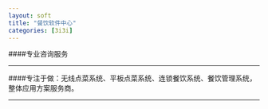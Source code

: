 ```yaml
---
layout: soft
title: "餐饮软件中心"
categories: [3i3i]
---
```

####专业咨询服务
<hr/>
####专注于做：无线点菜系统、平板点菜系统、连锁餐饮系统、餐饮管理系统，整体应用方案服务商。
<hr/>



